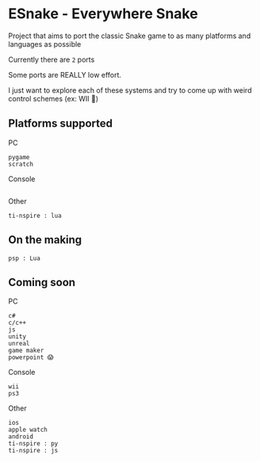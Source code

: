 # ESnake - Everywhere Snake
Project that aims to port the classic Snake game to as many platforms and languages as possible

Currently there are `2` ports

Some ports are REALLY low effort.

I just want to explore each of these systems and try to come up with weird control schemes (ex: WII 🤗)

## Platforms supported

PC
```
pygame
scratch
```

Console
```

```

Other
```
ti-nspire : lua
```

## On the making
```
psp : Lua
```

## Coming soon

PC
```
c#
c/c++
js
unity
unreal
game maker
powerpoint 😱
```

Console
```
wii
ps3
```

Other
```
ios
apple watch
android
ti-nspire : py
ti-nspire : js
```
